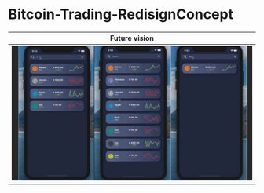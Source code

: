 # Bitcoin-Trading-RedisignConcept

| Future vision  
| :------------------------------:
| ![](ScreenShots/futurVisionBg-ilies-ouldmenouer.jpg)
